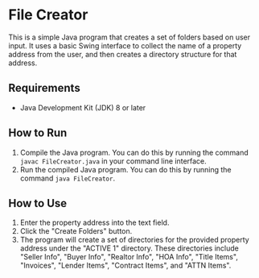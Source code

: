 # File Creator

This is a simple Java program that creates a set of folders based on user input. It uses a basic Swing interface to collect the name of a property address from the user, and then creates a directory structure for that address.

## Requirements

- Java Development Kit (JDK) 8 or later

## How to Run

1. Compile the Java program. You can do this by running the command `javac FileCreator.java` in your command line interface.
2. Run the compiled Java program. You can do this by running the command `java FileCreator`.

## How to Use

1. Enter the property address into the text field.
2. Click the "Create Folders" button.
3. The program will create a set of directories for the provided property address under the "ACTIVE 1" directory. These directories include "Seller Info", "Buyer Info", "Realtor Info", "HOA Info", "Title Items", "Invoices", "Lender Items", "Contract Items", and "ATTN Items".
